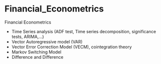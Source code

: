 # Financial_Econometrics
Financial Econometrics
- Time Series analysis (ADF test, Time series decomposition, significance tests, ARIMA,...)
- Vector Autoregressive model (VAR)
- Vector Error Correction Model (VECM), cointegration theory
- Markov Switching Model
- Difference and Difference 
